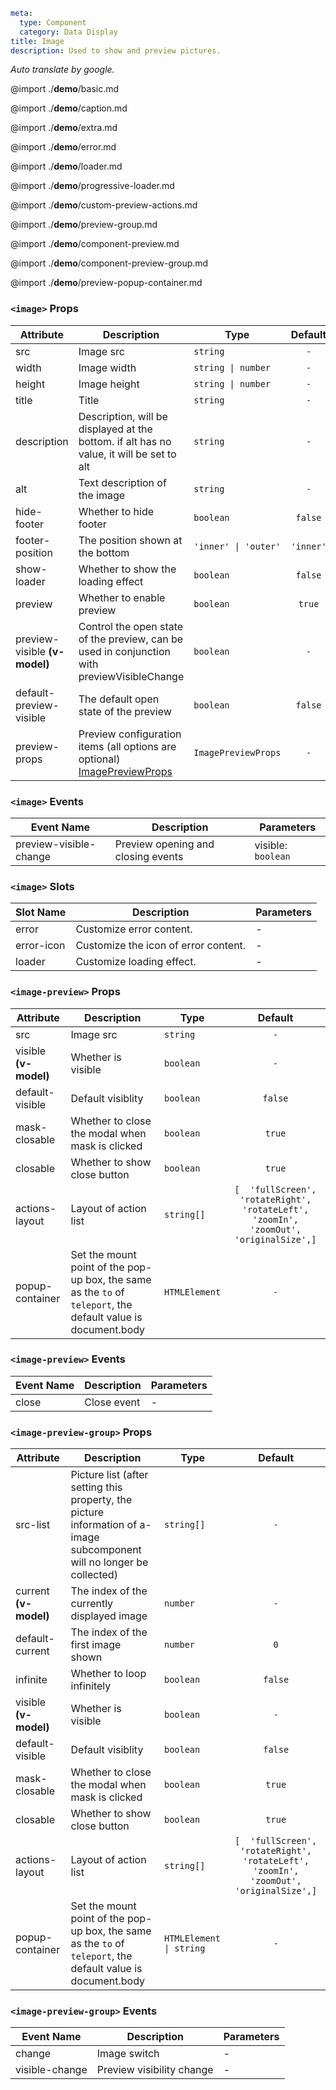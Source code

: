 ```yaml
meta:
  type: Component
  category: Data Display
title: Image
description: Used to show and preview pictures.
```

*Auto translate by google.*

@import ./__demo__/basic.md

@import ./__demo__/caption.md

@import ./__demo__/extra.md

@import ./__demo__/error.md

@import ./__demo__/loader.md

@import ./__demo__/progressive-loader.md

@import ./__demo__/custom-preview-actions.md

@import ./__demo__/preview-group.md

@import ./__demo__/component-preview.md

@import ./__demo__/component-preview-group.md

@import ./__demo__/preview-popup-container.md


### `<image>` Props

|Attribute|Description|Type|Default|
|---|---|---|:---:|
|src|Image src|`string`|`-`|
|width|Image width|`string \| number`|`-`|
|height|Image height|`string \| number`|`-`|
|title|Title|`string`|`-`|
|description|Description, will be displayed at the bottom. if alt has no value, it will be set to alt|`string`|`-`|
|alt|Text description of the image|`string`|`-`|
|hide-footer|Whether to hide footer|`boolean`|`false`|
|footer-position|The position shown at the bottom|`'inner' \| 'outer'`|`'inner'`|
|show-loader|Whether to show the loading effect|`boolean`|`false`|
|preview|Whether to enable preview|`boolean`|`true`|
|preview-visible **(v-model)**|Control the open state of the preview, can be used in conjunction with previewVisibleChange|`boolean`|`-`|
|default-preview-visible|The default open state of the preview|`boolean`|`false`|
|preview-props|Preview configuration items (all options are optional) [ImagePreviewProps](#imagepreview)|`ImagePreviewProps`|`-`|
### `<image>` Events

|Event Name|Description|Parameters|
|---|---|---|
|preview-visible-change|Preview opening and closing events|visible: `boolean`|
### `<image>` Slots

|Slot Name|Description|Parameters|
|---|---|---|
|error|Customize error content.|-|
|error-icon|Customize the icon of error content.|-|
|loader|Customize loading effect.|-|




### `<image-preview>` Props

|Attribute|Description|Type|Default|
|---|---|---|:---:|
|src|Image src|`string`|`-`|
|visible **(v-model)**|Whether is visible|`boolean`|`-`|
|default-visible|Default visiblity|`boolean`|`false`|
|mask-closable|Whether to close the modal when mask is clicked|`boolean`|`true`|
|closable|Whether to show close button|`boolean`|`true`|
|actions-layout|Layout of action list|`string[]`|`[  'fullScreen',  'rotateRight',  'rotateLeft',  'zoomIn',  'zoomOut',  'originalSize',]`|
|popup-container|Set the mount point of the pop-up box, the same as the `to` of `teleport`, the default value is document.body|`HTMLElement`|`-`|
### `<image-preview>` Events

|Event Name|Description|Parameters|
|---|---|---|
|close|Close event|-|




### `<image-preview-group>` Props

|Attribute|Description|Type|Default|
|---|---|---|:---:|
|src-list|Picture list (after setting this property, the picture information of a-image subcomponent will no longer be collected)|`string[]`|`-`|
|current **(v-model)**|The index of the currently displayed image|`number`|`-`|
|default-current|The index of the first image shown|`number`|`0`|
|infinite|Whether to loop infinitely|`boolean`|`false`|
|visible **(v-model)**|Whether is visible|`boolean`|`-`|
|default-visible|Default visiblity|`boolean`|`false`|
|mask-closable|Whether to close the modal when mask is clicked|`boolean`|`true`|
|closable|Whether to show close button|`boolean`|`true`|
|actions-layout|Layout of action list|`string[]`|`[  'fullScreen',  'rotateRight',  'rotateLeft',  'zoomIn',  'zoomOut',  'originalSize',]`|
|popup-container|Set the mount point of the pop-up box, the same as the `to` of `teleport`, the default value is document.body|`HTMLElement \| string`|`-`|
### `<image-preview-group>` Events

|Event Name|Description|Parameters|
|---|---|---|
|change|Image switch|-|
|visible-change|Preview visibility change|-|



